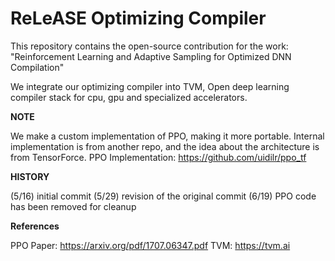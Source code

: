 # ReLeASE Optimizing Compiler

This repository contains the open-source contribution for the work:
"Reinforcement Learning and Adaptive Sampling for Optimized DNN Compilation"

We integrate our optimizing compiler into TVM, Open deep learning compiler stack for cpu, gpu and specialized accelerators.

__NOTE__

We make a custom implementation of PPO, making it more portable.
Internal implementation is from another repo, and the idea about the architecture is from TensorForce.
PPO Implementation: https://github.com/uidilr/ppo_tf

__HISTORY__

(5/16) initial commit
(5/29) revision of the original commit
(6/19) PPO code has been removed for cleanup

__References__

PPO Paper: https://arxiv.org/pdf/1707.06347.pdf
TVM: https://tvm.ai
